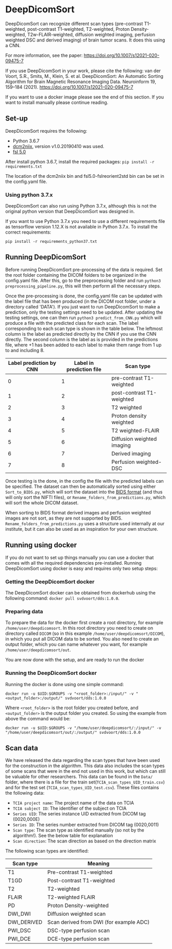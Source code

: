 # DeepDicomSort

DeepDicomSort can recognize different scan types (pre-contrast T1-weighted, post-contrast T1-weighted, T2-weighted, Proton Density-weighted, T2w-FLAIR-weighted, diffusion weighted imaging, perfusion weighted DSC and derived imaging) of brain tumor scans.
It does this using a CNN.

For more information, see the paper: <https://doi.org/10.1007/s12021-020-09475-7>

If you use DeepDicomSort in your work, please cite the following: van der Voort, S.R., Smits, M., Klein, S. et al. DeepDicomSort: An Automatic Sorting Algorithm for Brain Magnetic Resonance Imaging Data. Neuroinform 19, 159–184 (2021). <https://doi.org/10.1007/s12021-020-09475-7>

If you want to use a docker image please see the end of this section.
If you want to install manually please continue reading.

## Set-up

DeepDicomSort requires the following:

- Python 3.6.7
- [dcm2niix](https://github.com/rordenlab/dcm2niix), version v1.0.20190410 was used.
- [fsl 5.0](https://fsl.fmrib.ox.ac.uk/fsl/fslwiki/FslInstallation)

After install python 3.6.7, install the required packages:
`pip install -r requirements.txt`

The location of the dcm2niix bin and fsl5.0-fslreorient2std bin can be set in the config.yaml file.

### Using python 3.7.x

DeepDicomSort can also run using Python 3.7.x, although this is not the original python version that DeepDicomSort was designed in.

If you want to use Python 3.7.x you need to use a different requirements file as tensorflow version 1.12.X is not available in Python 3.7.x. To install the correct requirements:

`pip install -r requirements_python37.txt`

## Running DeepDicomSort

Before running DeepDicomSort pre-processing of the data is required.
Set the root folder containing the DICOM folders to be organized in the config.yaml file.
After this, go to the preprocessing folder and run `python3 preprocessing_pipeline.py`, this will then perform all the necessary steps.

Once the pre-processing is done, the config.yaml file can be updated with the label file that has been produced (in the DICOM root folder, under a directory called 'DATA'). If you just want to run DeepDicomSort to make a prediction, only the testing settings need to be updated.
After updating the testing settings, one can then run `python3 predict_from_CNN.py` which will produce a file with the predicted class for each scan.
The label corresponding to each scan type is shown in the table below. The leftmost column is the label as predicted directly by the CNN if you use the CNN directly. The second column is the label as is provided in the predictions file, where +1 has been added to each label to make them range from 1 up to and including 8.

| Label prediction by CNN | Label in prediction file | Scan type                  |
| ----------------------- | ------------------------ | -------------------------- |
| 0                       | 1                        | pre-contrast T1-weighted   |
| 1                       | 2                        | post-contrast T1-weighted  |
| 2                       | 3                        | T2 weighted                |
| 3                       | 4                        | Proton density weighted    |
| 4                       | 5                        | T2 weighted-FLAIR          |
| 5                       | 6                        | Diffusion weighted imaging |
| 6                       | 7                        | Derived imaging            |
| 7                       | 8                        | Perfusion weighted-DSC     |

Once testing is the done, in the config the file with the predicted labels can be specified.
The dataset can then be automatically sorted using either `Sort_to_BIDS.py`, which will sort the dataset into the [BIDS format](https://bids.neuroimaging.io/) (and thus will only sort the NIFTI files), or `Rename_folders_from_predictions.py`, which will sort the whole DICOM dataset.

When sorting to BIDS format derived images and perfusion weighted images are not sort, as they are not supported by BIDS.
`Rename_folders_from_predictions.py` uses a structure used internally at our institute, but it can also be used as an inspiration for your own structure.

## Running using docker

If you do not want to set up things manually you can use a docker that comes with all the required dependencies pre-installed.
Running DeepDicomSort using docker is easy and requires only two setup steps:

### Getting the DeepDicomSort docker

The DeepDicomSort docker can be obtained from dockerhub using the following command: `docker pull svdvoort/dds:1.0.0`.

### Preparing data

To prepare the data for the docker first create a root directory, for example `/home/user/deepdicomsort`.
In this root directory you need to create on directory called `DICOM` (so in this example `/home/user/deepdicomsort/DICOM`), in which you put all DICOM data to be sorted.
You also need to create an output folder, which you can name whatever you want, for example `/home/user/deepdicomsort/out`.

You are now done with the setup, and are ready to run the docker

### Running the DeepDicomSort docker

Running the docker is done using one simple command:

`docker run -u $UID:$GROUPS -v "<root_folder>:/input/" -v "<output_folder>:/output/" svdvoort/dds:1.0.0`

Where `<root_folder>` is the root folder you created before, and `<output_folder>` is the output folder you created.
So using the example from above the command would be:

`docker run -u $UID:$GROUPS -v "/home/user/deepdicomsort/:/input/" -v "/home/user/deepdicomsort/out/:/output/" svdvoort/dds:1.0.0`

## Scan data

We have released the data regarding the scan types that have been used for the construction in the algorithm.
This data also includes the scan types of some scans that were in the end not used in this work, but which can still be valuable for other researchers.
This data can be found in the `Data/` folder, where there is a file for the train set(`TCIA_scan_types_UID_train.csv`) and for the test set (`TCIA_scan_types_UID_test.csv`).
These files contains the following data:

- `TCIA project name`: The project name of the data on TCIA
- `TCIA subject ID`: The identifier of the subject on TCIA
- `Series UID`: The series instance UID extracted from DICOM tag (0020,000E)
- `Series ID`: The series number extracted from DICOM tag (0020,0011)
- `Scan type`: The scan type as identified manually (so not by the algorithm!). See the below table for explanation
- `Scan direction`: The scan direction as based on the direction matrix

The following scan types are identified:

| Scan type   | Meaning                                 |
| ----------- | --------------------------------------- |
| T1          | Pre-contrast T1-weighted                |
| T1GD        | Post-contrast T1-weighted               |
| T2          | T2-weighted                             |
| FLAIR       | T2-weighted FLAIR                       |
| PD          | Proton Density-weighted                 |
| DWI_DWI     | Diffusion weighted scan                 |
| DWI_DERIVED | Scan derived from DWI (for example ADC) |
| PWI_DSC     | DSC-type perfusion scan                 |
| PWI_DCE     | DCE-type perfusion scan                 |
